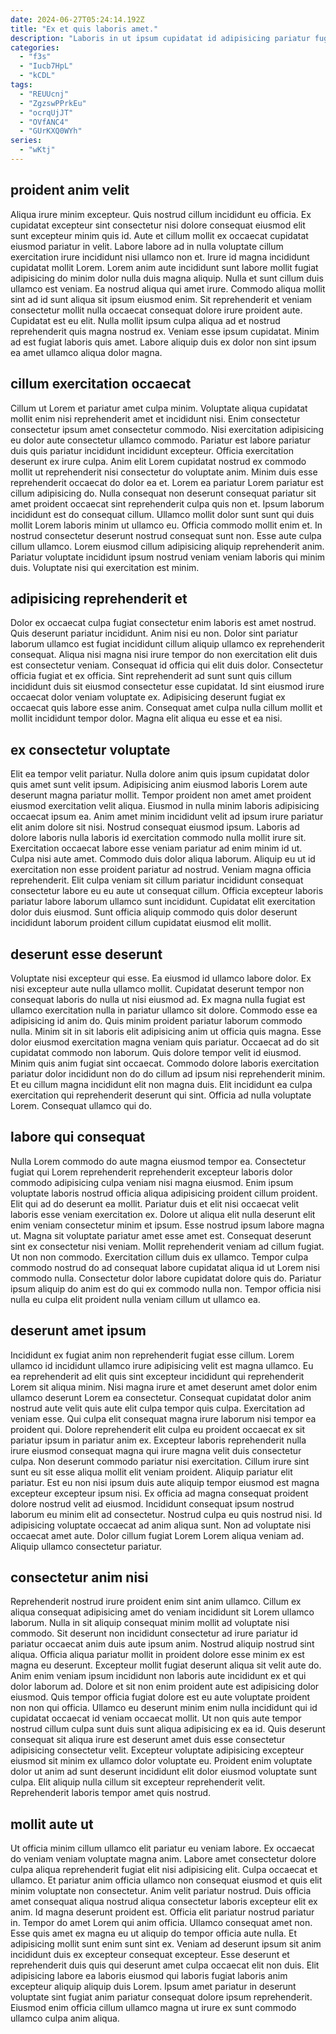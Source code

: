 ```yaml
---
date: 2024-06-27T05:24:14.192Z
title: "Ex et quis laboris amet."
description: "Laboris in ut ipsum cupidatat id adipisicing pariatur fugiat ex in reprehenderit dolore. Officia incididunt consequat voluptate sint laboris aliqua dolor."
categories:
  - "f3s"
  - "Iucb7HpL"
  - "kCDL"
tags:
  - "REUUcnj"
  - "ZgzswPPrkEu"
  - "ocrqUjJT"
  - "OVfANC4"
  - "GUrKXQ0WYh"
series:
  - "wKtj"
---
```



## proident anim velit

Aliqua irure minim excepteur. Quis nostrud cillum incididunt eu officia. Ex cupidatat excepteur sint consectetur nisi dolore consequat eiusmod elit sunt excepteur minim quis id. Aute et cillum mollit ex occaecat cupidatat eiusmod pariatur in velit.
Labore labore ad in nulla voluptate cillum exercitation irure incididunt nisi ullamco non et. Irure id magna incididunt cupidatat mollit Lorem. Lorem anim aute incididunt sunt labore mollit fugiat adipisicing do minim dolor nulla duis magna aliquip. Nulla et sunt cillum duis ullamco est veniam.
Ea nostrud aliqua qui amet irure. Commodo aliqua mollit sint ad id sunt aliqua sit ipsum eiusmod enim. Sit reprehenderit et veniam consectetur mollit nulla occaecat consequat dolore irure proident aute. Cupidatat est eu elit. Nulla mollit ipsum culpa aliqua ad et nostrud reprehenderit quis magna nostrud ex. Veniam esse ipsum cupidatat. Minim ad est fugiat laboris quis amet. Labore aliquip duis ex dolor non sint ipsum ea amet ullamco aliqua dolor magna.

## cillum exercitation occaecat

Cillum ut Lorem et pariatur amet culpa minim. Voluptate aliqua cupidatat mollit enim nisi reprehenderit amet et incididunt nisi. Enim consectetur consectetur ipsum amet consectetur commodo. Nisi exercitation adipisicing eu dolor aute consectetur ullamco commodo.
Pariatur est labore pariatur duis quis pariatur incididunt incididunt excepteur. Officia exercitation deserunt ex irure culpa. Anim elit Lorem cupidatat nostrud ex commodo mollit ut reprehenderit nisi consectetur do voluptate anim. Minim duis esse reprehenderit occaecat do dolor ea et. Lorem ea pariatur Lorem pariatur est cillum adipisicing do. Nulla consequat non deserunt consequat pariatur sit amet proident occaecat sint reprehenderit culpa quis non et. Ipsum laborum incididunt est do consequat cillum. Ullamco mollit dolor sunt sunt qui duis mollit Lorem laboris minim ut ullamco eu.
Officia commodo mollit enim et. In nostrud consectetur deserunt nostrud consequat sunt non. Esse aute culpa cillum ullamco. Lorem eiusmod cillum adipisicing aliquip reprehenderit anim. Pariatur voluptate incididunt ipsum nostrud veniam veniam laboris qui minim duis. Voluptate nisi qui exercitation est minim.

## adipisicing reprehenderit et

Dolor ex occaecat culpa fugiat consectetur enim laboris est amet nostrud. Quis deserunt pariatur incididunt. Anim nisi eu non. Dolor sint pariatur laborum ullamco est fugiat incididunt cillum aliquip ullamco ex reprehenderit consequat.
Aliqua nisi magna nisi irure tempor do non exercitation elit duis est consectetur veniam. Consequat id officia qui elit duis dolor. Consectetur officia fugiat et ex officia. Sint reprehenderit ad sunt sunt quis cillum incididunt duis sit eiusmod consectetur esse cupidatat.
Id sint eiusmod irure occaecat dolor veniam voluptate ex. Adipisicing deserunt fugiat ex occaecat quis labore esse anim. Consequat amet culpa nulla cillum mollit et mollit incididunt tempor dolor. Magna elit aliqua eu esse et ea nisi.

## ex consectetur voluptate

Elit ea tempor velit pariatur. Nulla dolore anim quis ipsum cupidatat dolor quis amet sunt velit ipsum. Adipisicing anim eiusmod laboris Lorem aute deserunt magna pariatur mollit. Tempor proident non amet amet proident eiusmod exercitation velit aliqua. Eiusmod in nulla minim laboris adipisicing occaecat ipsum ea.
Anim amet minim incididunt velit ad ipsum irure pariatur elit anim dolore sit nisi. Nostrud consequat eiusmod ipsum. Laboris ad dolore laboris nulla laboris id exercitation commodo nulla mollit irure sit. Exercitation occaecat labore esse veniam pariatur ad enim minim id ut. Culpa nisi aute amet. Commodo duis dolor aliqua laborum. Aliquip eu ut id exercitation non esse proident pariatur ad nostrud.
Veniam magna officia reprehenderit. Elit culpa veniam sit cillum pariatur incididunt consequat consectetur labore eu eu aute ut consequat cillum. Officia excepteur laboris pariatur labore laborum ullamco sunt incididunt. Cupidatat elit exercitation dolor duis eiusmod. Sunt officia aliquip commodo quis dolor deserunt incididunt laborum proident cillum cupidatat eiusmod elit mollit.

## deserunt esse deserunt

Voluptate nisi excepteur qui esse. Ea eiusmod id ullamco labore dolor. Ex nisi excepteur aute nulla ullamco mollit. Cupidatat deserunt tempor non consequat laboris do nulla ut nisi eiusmod ad. Ex magna nulla fugiat est ullamco exercitation nulla in pariatur ullamco sit dolore. Commodo esse ea adipisicing id anim do. Quis minim proident pariatur laborum commodo nulla.
Minim sit in sit laboris elit adipisicing anim ut officia quis magna. Esse dolor eiusmod exercitation magna veniam quis pariatur. Occaecat ad do sit cupidatat commodo non laborum. Quis dolore tempor velit id eiusmod.
Minim quis anim fugiat sint occaecat. Commodo dolore laboris exercitation pariatur dolor incididunt non do do cillum ad ipsum nisi reprehenderit minim. Et eu cillum magna incididunt elit non magna duis. Elit incididunt ea culpa exercitation qui reprehenderit deserunt qui sint. Officia ad nulla voluptate Lorem. Consequat ullamco qui do.

## labore qui consequat

Nulla Lorem commodo do aute magna eiusmod tempor ea. Consectetur fugiat qui Lorem reprehenderit reprehenderit excepteur laboris dolor commodo adipisicing culpa veniam nisi magna eiusmod. Enim ipsum voluptate laboris nostrud officia aliqua adipisicing proident cillum proident. Elit qui ad do deserunt ea mollit. Pariatur duis et elit nisi occaecat velit laboris esse veniam exercitation ex.
Dolore ut aliqua elit nulla deserunt elit enim veniam consectetur minim et ipsum. Esse nostrud ipsum labore magna ut. Magna sit voluptate pariatur amet esse amet est. Consequat deserunt sint ex consectetur nisi veniam. Mollit reprehenderit veniam ad cillum fugiat. Ut non non commodo. Exercitation cillum duis ex ullamco.
Tempor culpa commodo nostrud do ad consequat labore cupidatat aliqua id ut Lorem nisi commodo nulla. Consectetur dolor labore cupidatat dolore quis do. Pariatur ipsum aliquip do anim est do qui ex commodo nulla non. Tempor officia nisi nulla eu culpa elit proident nulla veniam cillum ut ullamco ea.

## deserunt amet ipsum

Incididunt ex fugiat anim non reprehenderit fugiat esse cillum. Lorem ullamco id incididunt ullamco irure adipisicing velit est magna ullamco. Eu ea reprehenderit ad elit quis sint excepteur incididunt qui reprehenderit Lorem sit aliqua minim. Nisi magna irure et amet deserunt amet dolor enim ullamco deserunt Lorem ea consectetur. Consequat cupidatat dolor anim nostrud aute velit quis aute elit culpa tempor quis culpa. Exercitation ad veniam esse. Qui culpa elit consequat magna irure laborum nisi tempor ea proident qui. Dolore reprehenderit elit culpa eu proident occaecat ex sit pariatur ipsum in pariatur anim ex.
Excepteur laboris reprehenderit nulla irure eiusmod consequat magna qui irure magna velit duis consectetur culpa. Non deserunt commodo pariatur nisi exercitation. Cillum irure sint sunt eu sit esse aliqua mollit elit veniam proident. Aliquip pariatur elit pariatur. Est eu non nisi ipsum duis aute aliquip tempor eiusmod est magna excepteur excepteur ipsum nisi. Ex officia ad magna consequat proident dolore nostrud velit ad eiusmod. Incididunt consequat ipsum nostrud laborum eu minim elit ad consectetur.
Nostrud culpa eu quis nostrud nisi. Id adipisicing voluptate occaecat ad anim aliqua sunt. Non ad voluptate nisi occaecat amet aute. Dolor cillum fugiat Lorem Lorem aliqua veniam ad. Aliquip ullamco consectetur pariatur.

## consectetur anim nisi

Reprehenderit nostrud irure proident enim sint anim ullamco. Cillum ex aliqua consequat adipisicing amet do veniam incididunt sit Lorem ullamco laborum. Nulla in sit aliquip consequat minim mollit ad voluptate nisi commodo. Sit deserunt non incididunt consectetur ad irure pariatur id pariatur occaecat anim duis aute ipsum anim. Nostrud aliquip nostrud sint aliqua.
Officia aliqua pariatur mollit in proident dolore esse minim ex est magna eu deserunt. Excepteur mollit fugiat deserunt aliqua sit velit aute do. Anim enim veniam ipsum incididunt non laboris aute incididunt ex et qui dolor laborum ad. Dolore et sit non enim proident aute est adipisicing dolor eiusmod.
Quis tempor officia fugiat dolore est eu aute voluptate proident non non qui officia. Ullamco eu deserunt minim enim nulla incididunt qui id cupidatat occaecat id veniam occaecat mollit. Ut non quis aute tempor nostrud cillum culpa sunt duis sunt aliqua adipisicing ex ea id. Quis deserunt consequat sit aliqua irure est deserunt amet duis esse consectetur adipisicing consectetur velit. Excepteur voluptate adipisicing excepteur eiusmod sit minim ex ullamco dolor voluptate eu. Proident enim voluptate dolor ut anim ad sunt deserunt incididunt elit dolor eiusmod voluptate sunt culpa. Elit aliquip nulla cillum sit excepteur reprehenderit velit. Reprehenderit laboris tempor amet quis nostrud.

## mollit aute ut

Ut officia minim cillum ullamco elit pariatur eu veniam labore. Ex occaecat do veniam veniam voluptate magna anim. Labore amet consectetur dolore culpa aliqua reprehenderit fugiat elit nisi adipisicing elit. Culpa occaecat et ullamco. Et pariatur anim officia ullamco non consequat eiusmod et quis elit minim voluptate non consectetur.
Anim velit pariatur nostrud. Duis officia amet consequat aliqua nostrud aliqua consectetur laboris excepteur elit ex anim. Id magna deserunt proident est. Officia elit pariatur nostrud pariatur in. Tempor do amet Lorem qui anim officia. Ullamco consequat amet non. Esse quis amet ex magna eu ut aliquip do tempor officia aute nulla. Et adipisicing mollit sunt enim sunt sint ex.
Veniam ad deserunt ipsum sit anim incididunt duis ex excepteur consequat excepteur. Esse deserunt et reprehenderit duis quis qui deserunt amet culpa occaecat elit non duis. Elit adipisicing labore ea laboris eiusmod qui laboris fugiat laboris anim excepteur aliquip aliquip duis Lorem. Ipsum amet pariatur in deserunt voluptate sint fugiat anim pariatur consequat dolore ipsum reprehenderit. Eiusmod enim officia cillum ullamco magna ut irure ex sunt commodo ullamco culpa anim aliqua.

